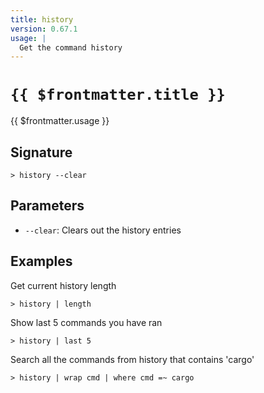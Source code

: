 ```yaml
---
title: history
version: 0.67.1
usage: |
  Get the command history
---
```


# <code>{{ $frontmatter.title }}</code>

<div style='white-space: pre-wrap;'>{{ $frontmatter.usage }}</div>

## Signature

```> history --clear```

## Parameters

 -  `--clear`: Clears out the history entries

## Examples

Get current history length
```shell
> history | length
```

Show last 5 commands you have ran
```shell
> history | last 5
```

Search all the commands from history that contains 'cargo'
```shell
> history | wrap cmd | where cmd =~ cargo
```
